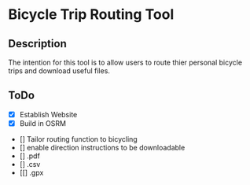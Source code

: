 

# Bicycle Trip Routing Tool

## Description 
 The intention for this tool is to allow users to route thier personal bicycle trips and download useful files. 
 
## ToDo
 
 * [x] Establish Website
 * [x] Build in OSRM
 * [] Tailor routing function to bicycling
 * [] enable direction instructions to be downloadable 
  * [] .pdf
  * [] .csv
  * [[] .gpx
  
  
